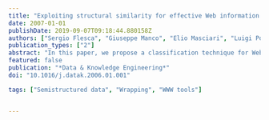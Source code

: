 ```yaml
---
title: "Exploiting structural similarity for effective Web information extraction"
date: 2007-01-01
publishDate: 2019-09-07T09:18:44.880158Z
authors: ["Sergio Flesca", "Giuseppe Manco", "Elio Masciari", "Luigi Pontieri", "Andrea Pugliese"]
publication_types: ["2"]
abstract: "In this paper, we propose a classification technique for Web pages, based on the detection of structural similarities among semistructured documents, and devise an architecture exploiting such technique for the purpose of information extraction. The proposal significantly differs from standard methods based on graph-matching algorithms, and is based on the idea of representing the structure of a document as a time series in which each occurrence of a tag corresponds to an impulse. The degree of similarity between documents is then stated by analyzing the frequencies of the corresponding Fourier transform. Experiments on real data show the effectiveness of the proposed technique."
featured: false
publication: "*Data & Knowledge Engineering*"
doi: "10.1016/j.datak.2006.01.001"

tags: ["Semistructured data", "Wrapping", "WWW tools"]


---
```


